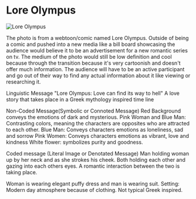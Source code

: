 # Lore Olympus

![Lore Olympus](https://user-images.githubusercontent.com/71411491/106788316-6aad7b80-6616-11eb-8748-075df7db5d58.jpg)


The photo is from a webtoon/comic named Lore Olympus. Outside of being a comic and pushed into a new media like a
bill board showcasing the audience would believe it to be an advertisement for a new romantic series on tv.
The medium of the photo would still be low definition and cool because through the transition because it's very cartoonish
and doesn't offer much information. The audience will have to be an active participant and go out of their way to find any
actual information about it like viewing or researching it.


Linguistic Message
"Lore Olympus: Love can find its way to hell"
A love story that takes place in a Greek mythology inspired time line


Non-Coded Message(Symbolic or Connoted Message)
Red Background conveys the emotions of dark and mysterious.
Pink Woman and Blue Man: Contrasting colors, meaning the characters are opposites who are attracted to each other.
Blue Man: Conveys characters emotions as loneliness, sad and sorrow
Pink Women: Conveys characters emotions as vibrant, love and kindness
White flower: symbolizes purity and goodness.


Coded message (Literal Image or Denotated Message)
Man holding woman up by her neck and as she strokes his cheek. Both holding each other and gazing into each others eyes.
A romantic interaction between the two is taking place.

Woman is wearing elegant puffy dress and man is wearing suit.
Setting: Modern day atmosphere because of clothing. Not typical Greek inspired.
